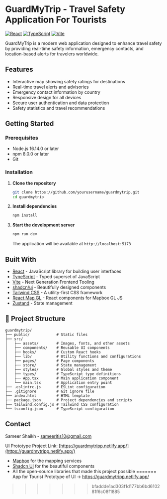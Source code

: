 # GuardMyTrip - Travel Safety Application For Tourists

[![React](https://img.shields.io/badge/React-18.2.0-blue.svg)](https://reactjs.org/)
[![TypeScript](https://img.shields.io/badge/TypeScript-5.0.0-3178C6.svg)](https://www.typescriptlang.org/)
[![Vite](https://img.shields.io/badge/Vite-4.4.5-646CFF.svg)](https://vitejs.dev/)

GuardMyTrip is a modern web application designed to enhance travel safety by providing real-time safety information, emergency contacts, and location-based alerts for travelers worldwide.

## Features

- Interactive map showing safety ratings for destinations
- Real-time travel alerts and advisories
- Emergency contact information by country
- Responsive design for all devices
- Secure user authentication and data protection
- Safety statistics and travel recommendations

## Getting Started

### Prerequisites

- Node.js 16.14.0 or later
- npm 8.0.0 or later
- Git

### Installation

1. **Clone the repository**
   ```bash
   git clone https://github.com/yourusername/guardmytrip.git
   cd guardmytrip
   ```

2. **Install dependencies**
   ```bash
   npm install
   ```

3. **Start the development server**
   ```bash
   npm run dev
   ```
   The application will be available at `http://localhost:5173`

## Built With

- [React](https://reactjs.org/) - JavaScript library for building user interfaces
- [TypeScript](https://www.typescriptlang.org/) - Typed superset of JavaScript
- [Vite](https://vitejs.dev/) - Next Generation Frontend Tooling
- [shadcn/ui](https://ui.shadcn.com/) - Beautifully designed components
- [Tailwind CSS](https://tailwindcss.com/) - A utility-first CSS framework
- [React Map GL](https://visgl.github.io/react-map-gl/) - React components for Mapbox GL JS
- [Zustand](https://github.com/pmndrs/zustand) - State management

## 📂 Project Structure

```
guardmytrip/
├── public/            # Static files
├── src/
│   ├── assets/        # Images, fonts, and other assets
│   ├── components/    # Reusable UI components
│   ├── hooks/         # Custom React hooks
│   ├── lib/           # Utility functions and configurations
│   ├── pages/         # Page components
│   ├── store/         # State management
│   ├── styles/        # Global styles and theme
│   ├── types/         # TypeScript type definitions
│   ├── App.tsx        # Main application component
│   └── main.tsx       # Application entry point
├── .eslintrc.js       # ESLint configuration
├── .gitignore         # Git ignore file
├── index.html         # HTML template
├── package.json       # Project dependencies and scripts
├── tailwind.config.js # Tailwind CSS configuration
└── tsconfig.json      # TypeScript configuration
```

## Contact

Sameer Shaikh - sameeritis10@gmail.com

UI Prototype Project Link: [https://guardmytripp.netlify.app/](https://guardmytripp.netlify.app/)

- [Mapbox](https://www.mapbox.com/) for the mapping services
- [Shadcn UI](https://ui.shadcn.com/) for the beautiful components
- All the open-source libraries that made this project possible
=======
App for Tourist Prototype of UI -> https://guardmytripp.netlify.app/
>>>>>>> bfaddde1ad303f1d177bb6bd610281f6c08f1885
